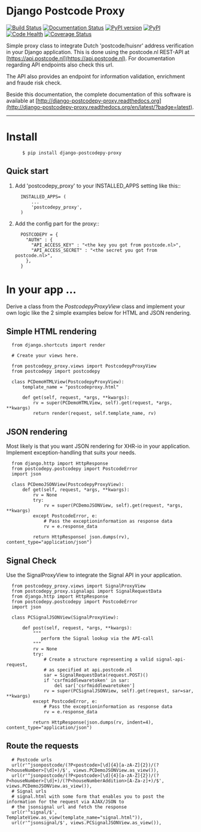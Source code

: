 Django Postcode Proxy
=========================

[![Build Status](https://travis-ci.org/hootnot/django-postcodepy-proxy.svg?branch=master)](https://travis-ci.org/hootnot/django-postcodepy-proxy)
[![Documentation Status](https://readthedocs.org/projects/django-postcodepy-proxy/badge/?version=latest)](http://django-postcodepy-proxy.readthedocs.org/en/latest/?badge=latest)
[![PyPI version](https://badge.fury.io/py/django-postcodepy-proxy.svg)](http://badge.fury.io/py/django-postcodepy-proxy)
[![PyPI](https://img.shields.io/pypi/dm/django-postcodepy-proxy.svg)]()
[![Code Health](https://landscape.io/github/hootnot/django-postcodepy-proxy/master/landscape.svg?style=flat)](https://landscape.io/github/hootnot/django-postcodepy-proxy/master)
[![Coverage Status](https://coveralls.io/repos/github/hootnot/django-postcodepy-proxy/badge.svg?branch=master)](https://coveralls.io/github/hootnot/django-postcodepy-proxy?branch=master)

Simple proxy class to integrate Dutch 'postcode/huisnr' address verification in your Django application.
This is done using the postcode.nl REST-API at [https://api.postcode.nl](https://api.postcode.nl). For documentation
regarding API endpoints also check this url.

The API also provides an endpoint for information validation, enrichment and fraude risk check.

Beside this documentation, the complete documentation of this software is available at
[http://django-postcodepy-proxy.readthedocs.org](http://django-postcodepy-proxy.readthedocs.org/en/latest/?badge=latest).


---

Install
=========

          $ pip install django-postcodepy-proxy



Quick start
-----------------

1. Add 'postcodepy_proxy' to your INSTALLED_APPS setting like this::

         INSTALLED_APPS= (
             ...
             'postcodepy_proxy',
         )

2. Add the config part for the proxy::

         POSTCODEPY = {
           "AUTH" : {
             "API_ACCESS_KEY" : "<the key you got from postcode.nl>",
             "API_ACCESS_SECRET" : "<the secret you got from postcode.nl>",
           },
         }

In your app ...
================

Derive a class from the *PostcodepyProxyView* class and implement your own logic like the 2 simple examples below for HTML and JSON rendering.

## Simple HTML rendering
 
      from django.shortcuts import render

      # Create your views here.

      from postcodepy_proxy.views import PostcodepyProxyView
      from postcodepy import postcodepy

      class PCDemoHTMLView(PostcodepyProxyView):
          template_name = "postcodeproxy.html"
      
          def get(self, request, *args, **kwargs):
              rv = super(PCDemoHTMLView, self).get(request, *args, **kwargs)
              return render(request, self.template_name, rv)


## JSON rendering

Most likely is that you want JSON rendering for XHR-io in your application. Implement exception-handling that suits your needs.


      from django.http import HttpResponse
      from postcodepy.postcodepy import PostcodeError
      import json

      class PCDemoJSONView(PostcodepyProxyView):
          def get(self, request, *args, **kwargs):
              rv = None
              try:
                  rv = super(PCDemoJSONView, self).get(request, *args, **kwargs)
              except PostcodeError, e:
                  # Pass the exceptioninformation as response data
                  rv = e.response_data

              return HttpResponse( json.dumps(rv), content_type="application/json")


## Signal Check 

Use the SignalProxyView to integrate the Signal API in your application.

      from postcodepy_proxy.views import SignalProxyView
      from postcodepy_proxy.signalapi import SignalRequestData
      from django.http import HttpResponse
      from postcodepy.postcodepy import PostcodeError
      import json

      class PCSignalJSONView(SignalProxyView):
      
          def post(self, request, *args, **kwargs):
              """
                 perform the Signal lookup via the API-call
              """
              rv = None
              try:
                  # Create a structure representing a valid signal-api-request,
                  # as specified at api.postcode.nl
                  sar = SignalRequestData(request.POST)()
                  if 'csrfmiddlewaretoken' in sar:
                      del sar['csrfmiddlewaretoken']
                  rv = super(PCSignalJSONView, self).get(request, sar=sar, **kwargs)
              except PostcodeError, e:
                  # Pass the exceptioninformation as response data
                  rv = e.response_data
      
              return HttpResponse(json.dumps(rv, indent=4), content_type="application/json")


## Route the requests

      # Postcode urls
      url(r'^jsonpostcode/(?P<postcode>[\d]{4}[a-zA-Z]{2})/(?P<houseNumber>[\d]+)/$', views.PCDemoJSONView.as_view()),
      url(r'^jsonpostcode/(?P<postcode>[\d]{4}[a-zA-Z]{2})/(?P<houseNumber>[\d]+)/(?P<houseNumberAddition>[A-Za-z]+)/$', views.PCDemoJSONView.as_view()),
      # Signal urls
      # signal.html with some form that enables you to post the information for the request via AJAX/JSON to
      # the jsonsignal url and fetch the response
      url(r'^signal/$', TemplateView.as_view(template_name="signal.html")),
      url(r'^jsonsignal/$', views.PCSignalJSONView.as_view()),
